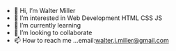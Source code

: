 - 👋 Hi, I’m Walter Miller 
- 👀 I’m interested in Web Development HTML CSS JS
- 🌱 I’m currently learning 
- 💞️ I’m looking to collaborate
- 📫 How to reach me ...email:walter.j.miller@gmail.com

<!---
walter12/walter12 is a ✨ special ✨ repository because its `README.md` (this file) appears on your GitHub profile.
You can click the Preview link to take a look at your changes.
--->

